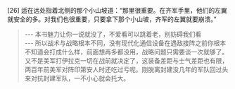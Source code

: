 
[26] 适在远处指着北侧的那个小山坡道：“那里很重要。在齐军手里，他们的左翼就安全的多。对我们也很重要，只要拿下那个小山坡，齐军的左翼就要崩溃。”
>--- 本书魅力让你一说就没了，不爱看可以跳着老，别妨碍我们看<br>
>--- 所以战术与战略根本不同，没有现代化通信设备在遇敌接阵之前你根本不知道会打成什么样，前面想再多都没用，战略问题只需要谈一次就够了。又不是美军打伊拉克一切在战前就决定了，这装备差距与士气差距也有限，两百年前美军对阵印第安人时还吃过亏呢。刚脱离封建没几年的军队回过头来对抗封建军队，一不小心就会托大。<br>
